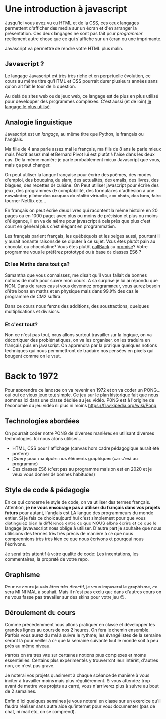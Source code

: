 # Une introduction à javascript

Jusqu'ici vous avez vu du HTML et de la CSS, ces deux langages permettent d'afficher des media sur un écran et d'en arranger la présentation. Ces deux langages ne sont pas fait pour *programmer* réellement autre chose que ce qui s'affiche sur un écran ou une imprimante. 

Javascript va permettre de rendre votre HTML plus malin.

## Javascript ?

Le langage Javascript est très très riche et en perpétuelle évolution, ce cours au même titre qu'HTML et CSS pourrait durer plusieurs années sans qu'on ait fait le tour de la question. 

Au delà de sites web ou de jeux web, ce langage est de plus en plus utilisé pour développer des programmes complexes. C'est aussi (et de loin) [le langage le plus utilisé](https://insights.stackoverflow.com/survey/2020/#technology-programming-scripting-and-markup-languages-all-respondents).

## Analogie linguistique

Javascript est un *langage*, au même titre que Python, le français ou l'anglais.

Ma fille de 4 ans parle assez mal le français, ma fille de 8 ans le parle mieux mais l'écrit assez mal et Bernard Pivot lui est plutôt à l'aise dans les deux cas.
De la même manière je parle probablement mieux Javascript que vous, mais ça peut changer.

On peut utiliser la langue française pour écrire des poêmes, des modes d'emploi, des bouquins, du slam, des actualités, des emails, des livres, des blagues, des recettes de cuisine.
On Peut utiliser javascript pour écrire des jeux, des programmes de comptabilité, des formulaires d'adhésion à une newsletter, piloter des casques de réalité virtuelle, des chats, des bots, faire tourner Netflix etc...

En français on peut écrire deux livres qui racontent la même histoire en 20 pages ou en 1000 pages avec plus ou moins de précision et plus ou moins d'élégance, il en va de même pour javascript à cela près que plus c'est court en général plus c'est élégant en programmation.

Les français parlent français, les québéquois et les belges aussi, pourtant il y aurait nonante raisons de se diputer à ce sujet. Vous êtes plutôt pain au chocolat ou chocolatine? Vous êtes plutôt [callBack](https://developer.mozilla.org/fr/docs/Glossaire/Fonction_de_rappel) ou [promise](https://developer.mozilla.org/fr/docs/Web/JavaScript/Reference/Objets_globaux/Promise)? Votre programme vous le préférez prototypé ou à base de classes ES6 ?

### Et les Maths dans tout ça?

Samantha que vous connaissez, me disait qu'il vous fallait de bonnes notions de math pour suivre mon cours. A sa surprise je lui ai répondu que NON. Dans de rares cas si vous devennez programmeur, vous aurez besoin d'être bons en maths et en physique mais dans 99.9% des cas le programme de CM2 suffira. 

Dans ce cours nous ferons des additions, des soustractions, quelques multiplications et divisions.

### Et c'est tout?

Non ce n'est pas tout, nous allons surtout travailler sur la logique, on va décortiquer des problématiques, on va les organiser, on les traduira en français puis en javascript.
On apprendra par la pratique quelques notions techniques qui nous permmettront de traduire nos pensées en pixels qui bougent comme on le veut.

# Back to 1972 

Pour apprendre ce langage on va revenir en 1972 et on va coder un PONG... oui oui ce vieux jeux tout simple. Ce jeu sur le plan historique fait que nous sommes ici dans une classe dédiée au jeu vidéo. PONG est à l'origine de l'économie du jeu vidéo ni plus ni moins https://fr.wikipedia.org/wiki/Pong

## Technologies abordées

On pourrait coder notre PONG de diverses manières en utilisant diverses technologies. Ici nous allons utiliser...

- HTML, CSS pour l'affichage (canvas hors cadre pédagogique aurait été préféré)
- jQuery pour manipuler nos éléments graphiques (car c'est au programme)
- Des classes ES6 (c'est pas au programme mais on est en 2020 et je veux vous donner de bonnes habitudes)

## Style de code & pédagogie

En ce qui concerne le style de code, on va utiliser des termes français. Attention, **je ne vous encourage pas à utiliser du français dans vos projets futurs** pour autant, l'anglais est LA langue des programmeurs du monde entier. Si je fais ce choix aujourd'hui c'est simplement pour que vous distinguiez bien la différence entre ce que NOUS allons écrire et ce que le langage javavascript nous oblige à utiliser. D'autre part je souhaite que nous utilisions des termes très très précis de manière à ce que nous comprennions très très bien ce que nous écrivons et pourqoui nous l'écrivons.

Je serai très attentif à votre qualité de code: Les indentations, les commentaires, la propreté de votre repo.

## Graphisme

Pour ce cours je vais êtres très directif, je vous imposerai le graphisme, ce sera MI NI MAL à souhait.
Mais il n'est pas exclu que dans d'autres cours on ne vous fasse pas travailler sur des skins pour votre jeu :wink:.

## Déroulement du cours

Comme précédemment nous allons pratiquer en classe et développer les grandes lignes au cours de nos 2 heures. 
On fera le chemin ensemble. Parfois vous aurez du mal à suivre le rythme; les évangélistes de la semaine seront là pour veiller à ce que la semaine suivante tout le monde soit à peu près au même niveau.

Parfois on ira très vite sur certaines notions plus complexes et moins essentielles. Certains plus expérimentés y trouverront leur intérêt, d'autres non, ce n'est pas grave.

Je noterai vos projets quasiment à chaque scéance de manière à vous inciter à travailler moins mais plus régulièrement. Si vous attendez trop avant de mettre vos projets au carré, vous n'arriverez plus à suivre au bout de 2 semaines.

Enfin d'ici quelques semaines je vous noterai en classe sur un exercice qu'il faudra réaliser sans autre aide qu'internet pour vous documenter (pas de chat, ni mail etc, on se comprend).










